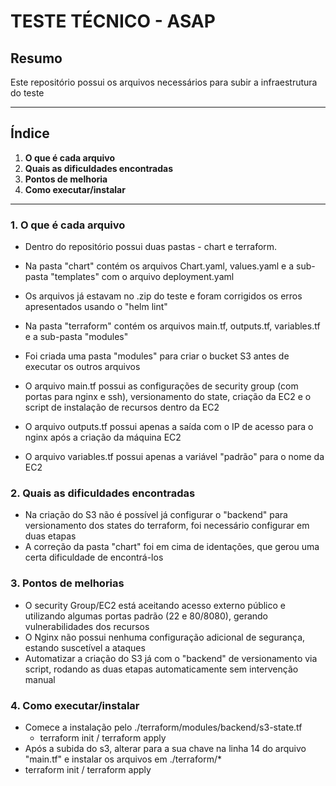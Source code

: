 # TESTE TÉCNICO - ASAP

## Resumo
Este repositório possui os arquivos necessários para subir a infraestrutura do teste

---
## Índice
1. **O que é cada arquivo**
2. **Quais as dificuldades encontradas**
3. **Pontos de melhoria**
4. **Como executar/instalar**
---

### 1. O que é cada arquivo

- Dentro do repositório possui duas pastas - chart e terraform.
- Na pasta "chart" contém os arquivos Chart.yaml, values.yaml e a sub-pasta "templates" com o arquivo deployment.yaml
- Os arquivos já estavam no .zip do teste e foram corrigidos os erros apresentados usando o "helm lint"

- Na pasta "terraform" contém os arquivos main.tf, outputs.tf, variables.tf e a sub-pasta "modules"
- Foi criada uma pasta "modules" para criar o bucket S3 antes de executar os outros arquivos
- O arquivo main.tf possui as configurações de security group (com portas para nginx e ssh), versionamento do state, criação da EC2 e o script de instalação de recursos dentro da EC2
- O arquivo outputs.tf possui apenas a saída com o IP de acesso para o nginx após a criação da máquina EC2
- O arquivo variables.tf possui apenas a variável "padrão" para o nome da EC2

### 2. Quais as dificuldades encontradas
- Na criação do S3 não é possível já configurar o "backend" para versionamento dos states do terraform, foi necessário configurar em duas etapas
- A correção da pasta "chart" foi em cima de identações, que gerou uma certa dificuldade de encontrá-los

### 3. Pontos de melhorias
- O security Group/EC2 está aceitando acesso externo público e utilizando algumas portas padrão (22 e 80/8080), gerando vulnerabilidades dos recursos
- O Nginx não possui nenhuma configuração adicional de segurança, estando suscetível a ataques
- Automatizar a criação do S3 já com o "backend" de versionamento via script, rodando as duas etapas automaticamente sem intervenção manual

### 4. Como executar/instalar
- Comece a instalação pelo ./terraform/modules/backend/s3-state.tf 
  - terraform init / terraform apply
- Após a subida do s3, alterar para a sua chave na linha 14 do arquivo "main.tf" e instalar os arquivos em ./terraform/*
 - terraform init / terraform apply
